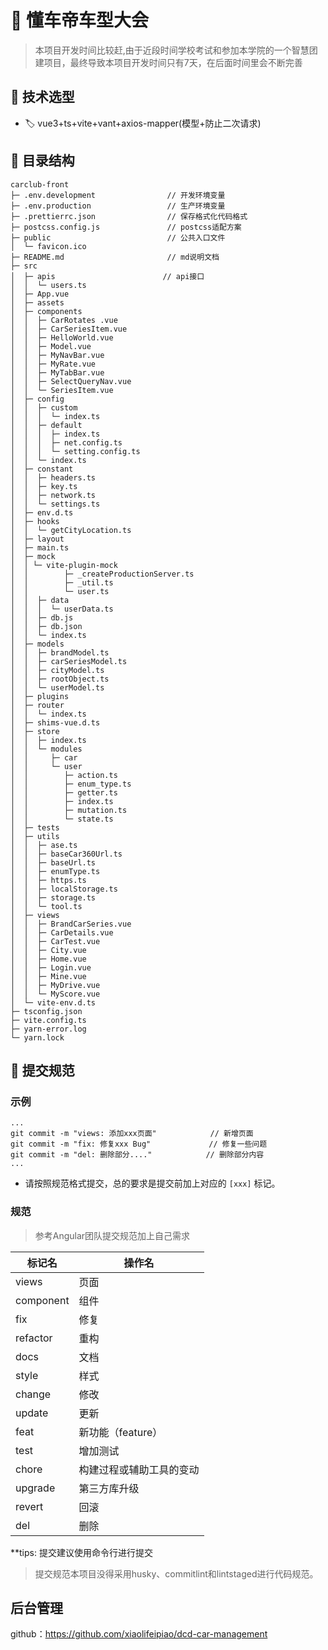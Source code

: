 <!--
 *                        _oo0oo_
 *                       o8888888o
 *                       88" . "88
 *                       (| -_- |)
 *                       0\  =  /0
 *                     ___/`---'\___
 *                   .' \\|     |// '.
 *                  / \\|||  :  |||// \
 *                 / _||||| -:- |||||- \
 *                |   | \\\  - /// |   |
 *                | \_|  ''\---/''  |_/ |
 *                \  .-\__  '-'  ___/-. /
 *              ___'. .'  /--.--\  `. .'___
 *           ."" '<  `.___\_<|>_/___.' >' "".
 *          | | :  `- \`.;`\ _ /`;.`/ - ` : | |
 *          \  \ `_.   \_ __\ /__ _/   .-` /  /
 *      =====`-.____`.___ \_____/___.-`___.-'=====
 *                        `=---='
 * 
 * 
 *      ~~~~~~~~~~~~~~~~~~~~~~~~~~~~~~~~~~~~~~~~~~~
 * 
 *            佛祖保佑       永不宕机     永无BUG
 -->

<!--
 * @Author: xiaolifeipiao
 * @Description: 
 * @version: 0.0.0
 * @Date: 2021-07-07 14:21:29
 * @LastEditTime: 2021-07-17 11:18:08
 * @LastEditors: xiaolifeipiao
 * @FilePath: \README.md
-->


# 🚗 懂车帝车型大会

>本项目开发时间比较赶,由于近段时间学校考试和参加本学院的一个智慧团建项目，最终导致本项目开发时间只有7天，在后面时间里会不断完善

## 📗 技术选型

* 🏷️ vue3+ts+vite+vant+axios-mapper(模型+防止二次请求)

## 📔 目录结构

```
carclub-front
├─ .env.development                // 开发环境变量
├─ .env.production                 // 生产环境变量
├─ .prettierrc.json                // 保存格式化代码格式
├─ postcss.config.js               // postcss适配方案
├─ public                          // 公共入口文件
│  └─ favicon.ico
├─ README.md                       // md说明文档
├─ src                          
│  ├─ apis                        // api接口
│  │  └─ users.ts
│  ├─ App.vue                     
│  ├─ assets
│  ├─ components
│  │  ├─ CarRotates .vue
│  │  ├─ CarSeriesItem.vue
│  │  ├─ HelloWorld.vue
│  │  ├─ Model.vue
│  │  ├─ MyNavBar.vue
│  │  ├─ MyRate.vue
│  │  ├─ MyTabBar.vue
│  │  ├─ SelectQueryNav.vue
│  │  └─ SeriesItem.vue
│  ├─ config
│  │  ├─ custom
│  │  │  └─ index.ts
│  │  ├─ default
│  │  │  ├─ index.ts
│  │  │  ├─ net.config.ts
│  │  │  └─ setting.config.ts
│  │  └─ index.ts
│  ├─ constant
│  │  ├─ headers.ts
│  │  ├─ key.ts
│  │  ├─ network.ts
│  │  └─ settings.ts
│  ├─ env.d.ts
│  ├─ hooks
│  │  └─ getCityLocation.ts
│  ├─ layout
│  ├─ main.ts
│  ├─ mock
│  │ └─ vite-plugin-mock
│  │        ├─ _createProductionServer.ts
│  │        ├─ _util.ts
│  │        └─ user.ts
│  │  ├─ data
│  │  │  └─ userData.ts
│  │  ├─ db.js
│  │  ├─ db.json
│  │  └─ index.ts
│  ├─ models
│  │  ├─ brandModel.ts
│  │  ├─ carSeriesModel.ts
│  │  ├─ cityModel.ts
│  │  ├─ rootObject.ts
│  │  └─ userModel.ts
│  ├─ plugins
│  ├─ router
│  │  └─ index.ts
│  ├─ shims-vue.d.ts
│  ├─ store
│  │  ├─ index.ts
│  │  └─ modules
│  │     ├─ car
│  │     └─ user
│  │        ├─ action.ts
│  │        ├─ enum_type.ts
│  │        ├─ getter.ts
│  │        ├─ index.ts
│  │        ├─ mutation.ts
│  │        └─ state.ts
│  ├─ tests
│  ├─ utils
│  │  ├─ ase.ts
│  │  ├─ baseCar360Url.ts
│  │  ├─ baseUrl.ts
│  │  ├─ enumType.ts
│  │  ├─ https.ts
│  │  ├─ localStorage.ts
│  │  ├─ storage.ts
│  │  └─ tool.ts
│  ├─ views
│  │  ├─ BrandCarSeries.vue
│  │  ├─ CarDetails.vue
│  │  ├─ CarTest.vue
│  │  ├─ City.vue
│  │  ├─ Home.vue
│  │  ├─ Login.vue
│  │  ├─ Mine.vue
│  │  ├─ MyDrive.vue
│  │  └─ MyScore.vue
│  └─ vite-env.d.ts
├─ tsconfig.json
├─ vite.config.ts
├─ yarn-error.log
└─ yarn.lock

```

## 📒 提交规范

### 示例

```git
...
git commit -m "views: 添加xxx页面"            // 新增页面
git commit -m "fix: 修复xxx Bug"             // 修复一些问题
git commit -m "del: 删除部分...."            // 删除部分内容
...
```

* 请按照规范格式提交，总的要求是提交前加上对应的 `[xxx]` 标记。

### 规范

> 参考Angular团队提交规范加上自己需求 

标记名  | 操作名
------------- | -------------
views  | 页面
component  | 组件
fix |   修复
refactor    |   重构
docs    |   文档
style   |   样式
change  |   修改
update  |   更新
feat | 新功能（feature）
test | 增加测试
chore | 构建过程或辅助工具的变动
upgrade |第三方库升级
revert | 回滚
del | 删除

**tips: 提交建议使用命令行进行提交

>提交规范本项目没得采用husky、commitlint和lintstaged进行代码规范。

## 后台管理

github：https://github.com/xiaolifeipiao/dcd-car-management


